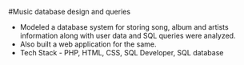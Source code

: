 #Music database design and queries
* Modeled a database system for storing song, album and artists information along with user data and SQL queries were analyzed.
* Also built a web application for the same.
* Tech Stack - PHP, HTML, CSS, SQL Developer, SQL database
